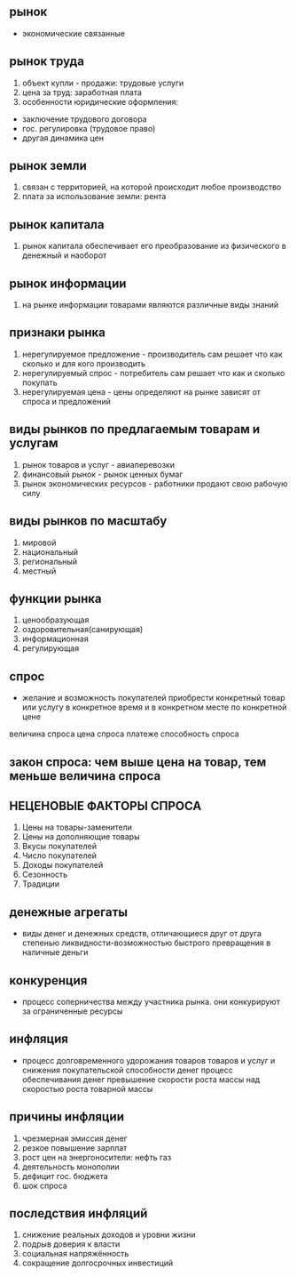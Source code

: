 ## рынок
- экономические связанные
## рынок труда
1. объект купли - продажи: трудовые услуги
2. цена за труд: заработная плата
3. особенности юридические оформления:
- заключение трудового договора
- гос. регулировка (трудовое право)
- другая динамика цен

## рынок земли
1. связан с территорией, на которой происходит любое производство
2. плата за использование земли: рента

## рынок капитала
1. рынок капитала обеспечивает его преобразование из физического в денежный и наоборот

## рынок информации
1. на рынке информации товарами являются различные виды знаний

## признаки рынка
1. нерегулируемое предложение - производитель сам решает что как сколько и для кого производить
2. нерегулируемый спрос - потребитель сам решает что как и сколько покупать
3. нерегулируемая цена - цены определяют на рынке зависят от спроса и предложений 

## виды рынков по предлагаемым товарам и услугам
1. рынок товаров и услуг - авиаперевозки
2. финансовый рынок - рынок ценных бумаг
3. рынок экономических ресурсов - работники продают свою рабочую силу

## виды рынков по масштабу
1. мировой 
2. национальный
3. региональный 
4. местный

## функции рынка
1. ценообразующая 
2. оздоровительная(санирующая)
3. информационная
4. регулирующая

## спрос
- желание и возможность покупателей приобрести конкретный товар или услугу в конкретное время и в конкретном месте по конкретной цене

величина спроса 
цена спроса 
платеже способность спроса

## закон спроса: чем выше цена на товар, тем меньше величина спроса

##   НЕЦЕНОВЫЕ ФАКТОРЫ СПРОСА  
1. Цены на товары-заменители  
2. Цены на дополняющие товары  
3. Вкусы покупателей  
4. Число покупателей  
5. Доходы покупателей  
6. Сезонность  
7. Традиции

## денежные агрегаты
- виды денег и денежных средств, отличающиеся друг от друга степенью ликвидности-возможностью быстрого превращения в наличные деньги

## конкуренция
- процесс соперничества между участника рынка.
они конкурируют за ограниченные ресурсы 

## инфляция
- процесс долговременного удорожания товаров товаров и услуг и снижения покупательской способности денег процесс обеспечивания денег превышение скорости роста массы над скоростью роста товарной массы

## причины инфляции
1. чрезмерная эмиссия денег 
2. резкое повышение зарплат
3. рост цен на энергоносители: нефть газ
4. деятельность монополии
5. дефицит гос. бюджета
6. шок спроса

## последствия инфляций
1. снижение реальных доходов и уровни жизни
2. подрыв доверия к власти
3. социальная напряжённость
4. сокращение долгосрочных инвестиций

